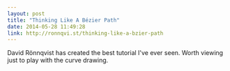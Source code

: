 ```yaml
---
layout: post
title: "Thinking Like A Bézier Path"
date: 2014-05-28 11:49:28
link: http://ronnqvi.st/thinking-like-a-bzier-path
---
```

David Rönnqvist has created the best tutorial I've ever seen. Worth viewing just to play with the curve drawing.
